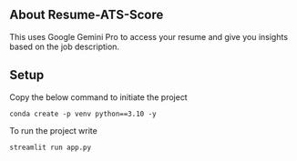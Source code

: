 ## About Resume-ATS-Score
This uses Google Gemini Pro to access your resume and give you insights based on the job description. 

## Setup

Copy the below command to initiate the project

```
conda create -p venv python==3.10 -y 
```

To run the project write

```
streamlit run app.py
```
